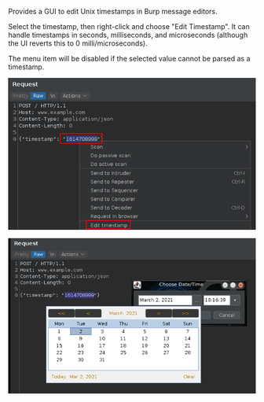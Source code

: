 Provides a GUI to edit Unix timestamps in Burp message editors.

Select the timestamp, then right-click and choose "Edit Timestamp". 
It can handle timestamps in seconds, milliseconds, and microseconds 
(although the UI reverts this to 0 milli/microseconds).

The menu item will be disabled if the selected value cannot be parsed 
as a timestamp.

![](screens/ss1.png)

![](screens/ss2.png)